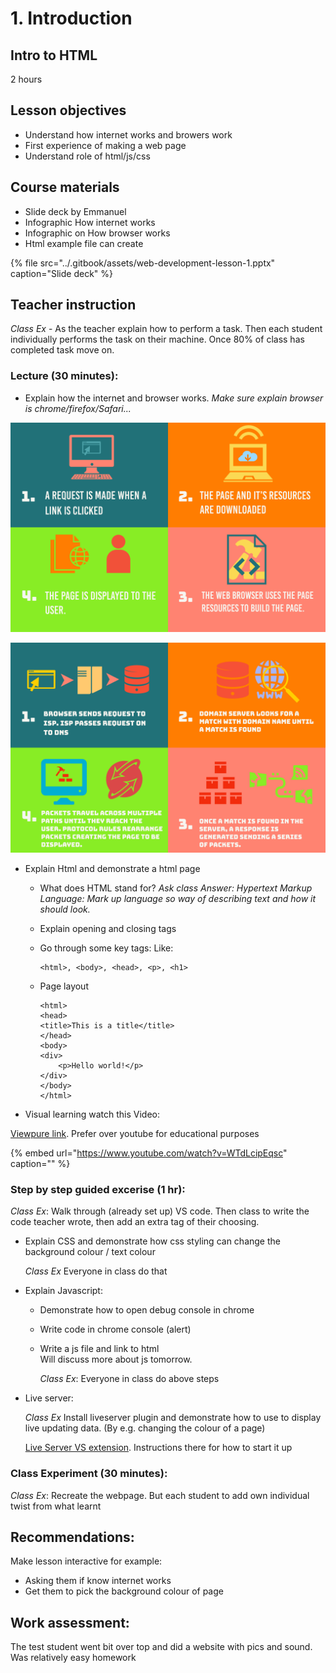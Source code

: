 # 1. Introduction

## Intro to HTML

2 hours

## Lesson objectives

* Understand how internet works and browers work
* First experience of making a web page
* Understand role of html/js/css

## Course materials

* Slide deck by Emmanuel
* Infographic How internet works
* Infographic on How browser works
* Html example file can create

{% file src="../.gitbook/assets/web-development-lesson-1.pptx" caption="Slide deck" %}

## Teacher instruction

_Class Ex_ - As the teacher explain how to perform a task. Then each student individually performs the task on their machine. Once 80% of class has completed task move on.

### Lecture \(30 minutes\):

* Explain how the internet and browser works. _Make sure explain browser is chrome/firefox/Safari..._

![](../.gitbook/assets/web-dev-lesson-internet-infographic.jpg)

![](../.gitbook/assets/web-dev-lesson-browser-infographic.jpg)

* Explain Html and demonstrate a html page
  * What does HTML stand for? _Ask class  Answer: Hypertext Markup Language: Mark up language so way of describing text and how it should look._
  * Explain opening and closing tags
  * Go through some key tags: Like:

    ```markup
    <html>, <body>, <head>, <p>, <h1>
    ```

  * Page layout

    ```markup
    <html>
    <head>
    <title>This is a title</title>
    </head>
    <body>
    <div>
        <p>Hello world!</p>
    </div>
    </body>
    </html>
    ```
* Visual learning watch this Video:

[Viewpure link](http://www.viewpure.com/WTdLcipEqsc?start=0&end=0). Prefer over youtube for educational purposes

{% embed url="https://www.youtube.com/watch?v=WTdLcipEqsc" caption="" %}

### Step by step guided excerise \(1 hr\):

_Class Ex_: Walk through \(already set up\) VS code. Then class to write the code teacher wrote, then add an extra tag of their choosing.

* Explain CSS and demonstrate how css styling can change the background colour / text colour  

  _Class Ex_ Everyone in class do that

* Explain Javascript:
  * Demonstrate how to open debug console in chrome
  * Write code in chrome console \(alert\)
  * Write a js file and link to html  
    Will discuss more about js tomorrow.

    _Class Ex_: Everyone in class do above steps
* Live server:

  _Class Ex_ Install liveserver plugin and demonstrate how to use to display live updating data. \(By e.g. changing the colour of a page\)

  [Live Server VS extension](https://marketplace.visualstudio.com/items?itemName=ritwickdey.LiveServer). Instructions there for how to start it up

### Class Experiment \(30 minutes\):

_Class Ex_: Recreate the webpage. But each student to add own individual twist from what learnt

## Recommendations:

Make lesson interactive for example:

* Asking them if know internet works
* Get them to pick the background colour of page 

## Work assessment:

The test student went bit over top and did a website with pics and sound. Was relatively easy homework

